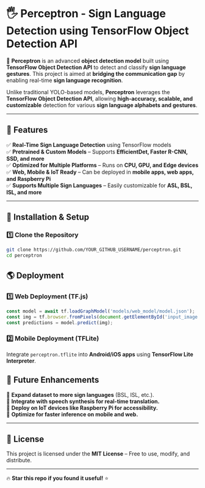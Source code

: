 # 🖐️ Perceptron - Sign Language Detection using TensorFlow Object Detection API  

📌 **Perceptron** is an advanced **object detection model** built using **TensorFlow Object Detection API** to detect and classify **sign language gestures**. This project is aimed at **bridging the communication gap** by enabling real-time **sign language recognition**.  

Unlike traditional YOLO-based models, **Perceptron** leverages the **TensorFlow Object Detection API**, allowing **high-accuracy, scalable, and customizable** detection for various **sign language alphabets and gestures**.  

---

## **📌 Features**
✅ **Real-Time Sign Language Detection** using TensorFlow models  
✅ **Pretrained & Custom Models** – Supports **EfficientDet, Faster R-CNN, SSD, and more**  
✅ **Optimized for Multiple Platforms** – Runs on **CPU, GPU, and Edge devices**  
✅ **Web, Mobile & IoT Ready** – Can be deployed in **mobile apps, web apps, and Raspberry Pi**  
✅ **Supports Multiple Sign Languages** – Easily customizable for **ASL, BSL, ISL, and more**  

---


## **🚀 Installation & Setup**
### **1️⃣ Clone the Repository**
```bash
git clone https://github.com/YOUR_GITHUB_USERNAME/perceptron.git
cd perceptron
```


## **🌎 Deployment**
### **1️⃣ Web Deployment (TF.js)**
```js
const model = await tf.loadGraphModel('models/web_model/model.json');
const img = tf.browser.fromPixels(document.getElementById('input_image'));
const predictions = model.predict(img);
```

### **2️⃣ Mobile Deployment (TFLite)**
Integrate `perceptron.tflite` into **Android/iOS apps** using **TensorFlow Lite Interpreter**.


## **🔮 Future Enhancements**
🔹 **Expand dataset to more sign languages** (BSL, ISL, etc.).  
🔹 **Integrate with speech synthesis for real-time translation.**  
🔹 **Deploy on IoT devices like Raspberry Pi for accessibility.**  
🔹 **Optimize for faster inference on mobile and web.**  

---

## **📜 License**
This project is licensed under the **MIT License** – Free to use, modify, and distribute.

---



🔥 **Star this repo if you found it useful!** ⭐  

